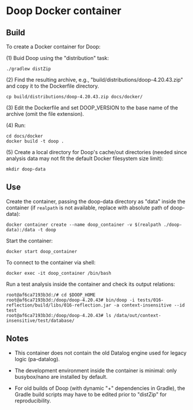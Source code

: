 # Doop Docker container #

## Build ##

To create a Docker container for Doop:

(1) Buid Doop using the "distribution" task:

```
./gradlew distZip
```

(2) Find the resulting archive, e.g.,
"build/distributions/doop-4.20.43.zip" and copy it to the Dockerfile
directory.

```
cp build/distributions/doop-4.20.43.zip docs/docker/
```

(3) Edit the Dockerfile and set DOOP_VERSION to the base name of the
archive (omit the file extension).

(4) Run:

```
cd docs/docker
docker build -t doop .
```

(5) Create a local directory for Doop's cache/out directories (needed
since analysis data may not fit the default Docker filesystem size
limit):

```
mkdir doop-data
```

## Use ##

Create the container, passing the doop-data directory as "data" inside
the container (if `realpath` is not available, replace with absolute
path of doop-data):

```
docker container create --name doop_container -v $(realpath ./doop-data):/data -t doop
```

Start the container:
```
docker start doop_container
```

To connect to the container via shell:

```
docker exec -it doop_container /bin/bash
```

Run a test analysis inside the container and check its output
relations:

```
root@af6ca7193b3d:/# cd $DOOP_HOME
root@af6ca7193b3d:/doop/doop-4.20.43# bin/doop -i tests/016-reflection/build/libs/016-reflection.jar -a context-insensitive --id test
root@af6ca7193b3d:/doop/doop-4.20.43# ls /data/out/context-insensitive/test/database/
```

## Notes ##

* This container does not contain the old Datalog engine used for
  legacy logic (pa-datalog).

* The development environment inside the container is minimal: only
  busybox/nano are installed by default.

* For old builds of Doop (with dynamic "+" dependencies in Gradle),
  the Gradle build scripts may have to be edited prior to "distZip"
  for reproducibility.

